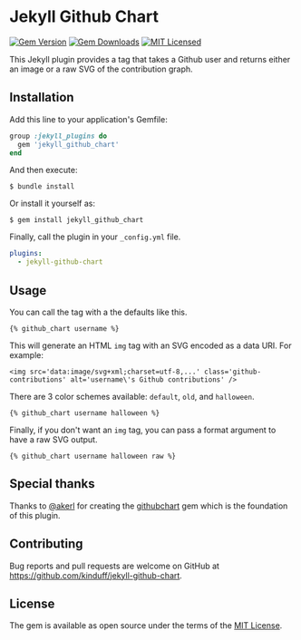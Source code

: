 # Jekyll Github Chart

[![Gem Version](https://img.shields.io/gem/v/jekyll-github-chart.svg)](https://rubygems.org/gems/jekyll-github-chart)
[![Gem Downloads](https://img.shields.io/gem/dt/jekyll-github-chart.svg)](https://rubygems.org/gems/jekyll-github-chart)
[![MIT Licensed](https://img.shields.io/badge/license-MIT-green.svg)](https://tldrlegal.com/license/mit-license)

This Jekyll plugin provides a tag that takes a Github user and returns either an image or a raw SVG of the contribution graph.

## Installation

Add this line to your application's Gemfile:

```ruby
group :jekyll_plugins do
  gem 'jekyll_github_chart'
end
```

And then execute:

```shell
$ bundle install
```

Or install it yourself as:

```shell
$ gem install jekyll_github_chart
```

Finally, call the plugin in your `_config.yml` file.

```yaml
plugins:
  - jekyll-github-chart
```

## Usage

You can call the tag with a the defaults like this.

```
{% github_chart username %}
```

This will generate an HTML `img` tag with an SVG encoded as a data URI. For example:

```
<img src='data:image/svg+xml;charset=utf-8,...' class='github-contributions' alt='username\'s Github contributions' />
```

There are 3 color schemes available: `default`, `old`, and `halloween`.

```
{% github_chart username halloween %}
```

Finally, if you don't want an `img` tag, you can pass a format argument to have a raw SVG output.

```
{% github_chart username halloween raw %}
```

## Special thanks
Thanks to [@akerl](https://github.com/akerl) for creating the [githubchart](https://github.com/akerl/githubchart) gem which is the foundation of this plugin.

## Contributing

Bug reports and pull requests are welcome on GitHub at https://github.com/kinduff/jekyll-github-chart.


## License

The gem is available as open source under the terms of the [MIT License](https://opensource.org/licenses/MIT).
